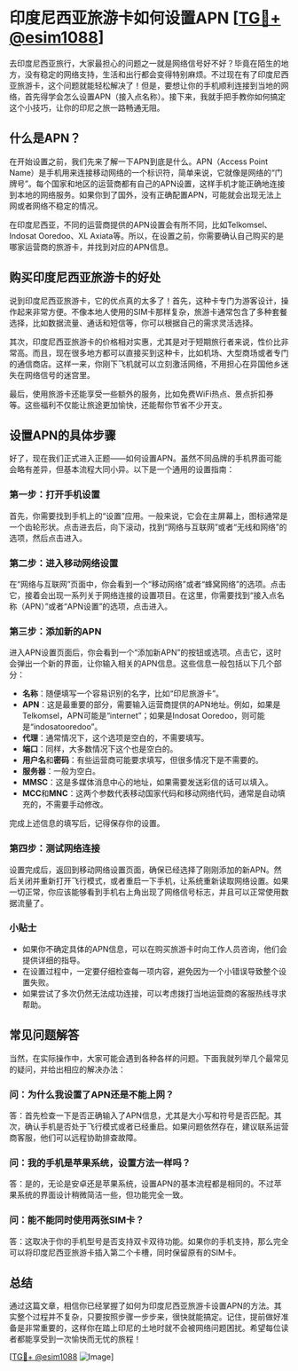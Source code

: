 # 印度尼西亚旅游卡如何设置APN [[TG💪+ @esim1088](https://t.me/s/esim1088)]

去印度尼西亚旅行，大家最担心的问题之一就是网络信号好不好？毕竟在陌生的地方，没有稳定的网络支持，生活和出行都会变得特别麻烦。不过现在有了印度尼西亚旅游卡，这个问题就能轻松解决了！但是，要想让你的手机顺利连接到当地的网络，首先得学会怎么设置APN（接入点名称）。接下来，我就手把手教你如何搞定这个小技巧，让你的印尼之旅一路畅通无阻。

## 什么是APN？

在开始设置之前，我们先来了解一下APN到底是什么。APN（Access Point Name）是手机用来连接移动网络的一个标识符，简单来说，它就像是网络的“门牌号”。每个国家和地区的运营商都有自己的APN设置，这样手机才能正确地连接到本地的网络服务。如果你到了国外，没有正确配置APN，可能就会出现无法上网或者网络不稳定的情况。

在印度尼西亚，不同的运营商提供的APN设置会有所不同，比如Telkomsel、Indosat Ooredoo、XL Axiata等。所以，在设置之前，你需要确认自己购买的是哪家运营商的旅游卡，并找到对应的APN信息。

## 购买印度尼西亚旅游卡的好处

说到印度尼西亚旅游卡，它的优点真的太多了！首先，这种卡专门为游客设计，操作起来非常方便。不像本地人使用的SIM卡那样复杂，旅游卡通常包含了多种套餐选择，比如数据流量、通话和短信等，你可以根据自己的需求灵活选择。

其次，印度尼西亚旅游卡的价格相对实惠，尤其是对于短期旅行者来说，性价比非常高。而且，现在很多地方都可以直接买到这种卡，比如机场、大型商场或者专门的通信商店。这样一来，你刚下飞机就可以立刻激活网络，不用担心在异国他乡迷失在网络信号的迷宫里。

最后，使用旅游卡还能享受一些额外的服务，比如免费WiFi热点、景点折扣券等。这些福利不仅能让旅途更加愉快，还能帮你节省不少开支。

## 设置APN的具体步骤

好了，现在我们正式进入正题——如何设置APN。虽然不同品牌的手机界面可能会略有差异，但基本流程大同小异。以下是一个通用的设置指南：

### 第一步：打开手机设置

首先，你需要找到手机上的“设置”应用。一般来说，它会在主屏幕上，图标通常是一个齿轮形状。点击进去后，向下滚动，找到“网络与互联网”或者“无线和网络”的选项，然后点击进入。

### 第二步：进入移动网络设置

在“网络与互联网”页面中，你会看到一个“移动网络”或者“蜂窝网络”的选项。点击它，接着会出现一系列关于网络连接的设置项目。在这里，你需要找到“接入点名称（APN）”或者“APN设置”的选项，点击进入。

### 第三步：添加新的APN

进入APN设置页面后，你会看到一个“添加新APN”的按钮或选项。点击它，这时会弹出一个新的界面，让你输入相关的APN信息。这些信息一般包括以下几个部分：

- **名称**：随便填写一个容易识别的名字，比如“印尼旅游卡”。
- **APN**：这是最重要的部分，需要输入运营商提供的APN地址。例如，如果是Telkomsel，APN可能是“internet”；如果是Indosat Ooredoo，则可能是“indosatooredoo”。
- **代理**：通常情况下，这个选项是空白的，不需要填写。
- **端口**：同样，大多数情况下这个也是空白的。
- **用户名**和**密码**：有些运营商可能要求填写，但很多情况下是不需要的。
- **服务器**：一般为空白。
- **MMSC**：这是多媒体消息中心的地址，如果需要发送彩信的话可以填入。
- **MCC**和**MNC**：这两个参数代表移动国家代码和移动网络代码，通常是自动填充的，不需要手动修改。

完成上述信息的填写后，记得保存你的设置。

### 第四步：测试网络连接

设置完成后，返回到移动网络设置页面，确保已经选择了刚刚添加的新APN。然后关闭并重新打开飞行模式，或者重启一下手机，让系统重新读取网络设置。如果一切正常，你应该能够看到手机右上角出现了网络信号标志，并且可以正常使用数据流量了。

### 小贴士

- 如果你不确定具体的APN信息，可以在购买旅游卡时向工作人员咨询，他们会提供详细的指导。
- 在设置过程中，一定要仔细检查每一项内容，避免因为一个小错误导致整个设置失败。
- 如果尝试了多次仍然无法成功连接，可以考虑拨打当地运营商的客服热线寻求帮助。

## 常见问题解答

当然，在实际操作中，大家可能会遇到各种各样的问题。下面我就列举几个最常见的疑问，并给出相应的解决办法：

### 问：为什么我设置了APN还是不能上网？
答：首先检查一下是否正确输入了APN信息，尤其是大小写和符号是否匹配。其次，确认手机是否处于飞行模式或者已经重启。如果问题依然存在，建议联系运营商客服，他们可以远程协助排查故障。

### 问：我的手机是苹果系统，设置方法一样吗？
答：是的，无论是安卓还是苹果系统，设置APN的基本流程都是相同的。不过苹果系统的界面设计稍微简洁一些，但功能完全一致。

### 问：能不能同时使用两张SIM卡？
答：这取决于你的手机型号是否支持双卡双待功能。如果你的手机支持，那么完全可以将印度尼西亚旅游卡插入第二个卡槽，同时保留原有的SIM卡。

## 总结

通过这篇文章，相信你已经掌握了如何为印度尼西亚旅游卡设置APN的方法。其实整个过程并不复杂，只要按照步骤一步步来，很快就能搞定。记住，提前做好准备是非常重要的，这样你在踏上印尼的土地时就不会被网络问题困扰。希望每位读者都能享受到一次愉快而无忧的旅程！

[[TG💪+ @esim1088](https://t.me/s/esim1088) ![Image](https://i.postimg.cc/4NQfJmqS/Snipaste-2025-05-13-00-14-12.png)]